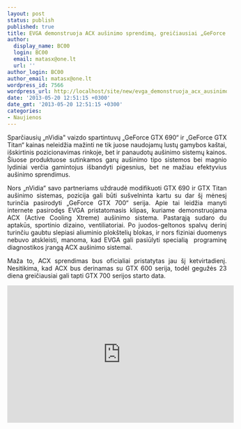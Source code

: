 ```yaml
---
layout: post
status: publish
published: true
title: EVGA demonstruoja ACX aušinimo sprendimą, greičiausiai „GeForce GTX 700“ serijai
author:
  display_name: BC00
  login: BC00
  email: matasx@one.lt
  url: ''
author_login: BC00
author_email: matasx@one.lt
wordpress_id: 7566
wordpress_url: http://localhost/site/new/evga_demonstruoja_acx_ausinimo_sprendima_greiciausiai_geforce_gtx_700_serijai/
date: '2013-05-20 12:51:15 +0300'
date_gmt: '2013-05-20 12:51:15 +0300'
categories:
- Naujienos
---
```

<p style="text-align: justify;">
	Sparčiausių &bdquo;nVidia&quot; vaizdo spartintuvų &bdquo;GeForce GTX 690&ldquo; ir &bdquo;GeForce GTX Titan&ldquo; kainas neleidžia mažinti ne tik juose naudojamų lustų gamybos ka&scaron;tai, i&scaron;skirtinis pozicionavimas rinkoje, bet ir panaudotų au&scaron;inimo sistemų kainos. &Scaron;iuose produktuose sutinkamos garų au&scaron;inimo tipo sistemos bei magnio lydiniai verčia gamintojus i&scaron;bandyti pigesnius, bet ne mažiau efektyvius au&scaron;inimo sprendimus.</p>
<p style="text-align: justify;">
	Nors &bdquo;nVidia&ldquo; savo partneriams uždraudė modifikuoti GTX 690 ir GTX Titan au&scaron;inimo sistemas, pozicija gali būti su&scaron;velninta kartu su dar &scaron;į mėnesį turinčia pasirodyti &bdquo;GeForce GTX 700&ldquo; serija. Apie tai leidžia manyti internete pasirodęs EVGA pristatomasis klipas, kuriame demonstruojama ACX (Active Cooling Xtreme) au&scaron;inimo sistema. Pastarąją sudaro du aptakūs, sportinio dizaino, ventiliatoriai. Po juodos-geltonos spalvų derinį turinčiu gaubtu slepiasi aliuminio plok&scaron;telių blokas, ir nors fiziniai duomenys nebuvo atskleisti, manoma, kad EVGA gali pasiūlyti specialią&nbsp; programinę diagnostikos įrangą ACX au&scaron;inimo sistemai.</p>
<p style="text-align: justify;">
	Maža to, ACX sprendimas bus oficialiai pristatytas jau &scaron;į ketvirtadienį. Nesitikima, kad ACX bus derinamas su GTX 600 serija, todėl gegužės 23 diena greičiausiai gali tapti GTX 700 serijos starto data.</p>
<p style="text-align: justify;">
	<iframe allowfullscreen="" frameborder="0" height="315" src="http://www.youtube.com/embed/0jMzHeo6kp4" width="520"></iframe></p>
